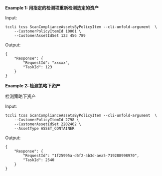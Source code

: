 **Example 1: 用指定的检测项重新检测选定的资产**



Input: 

```
tccli tcss ScanComplianceAssetsByPolicyItem --cli-unfold-argument  \
    --CustomerPolicyItemId 10001 \
    --CustomerAssetIdSet 123 456 789
```

Output: 
```
{
    "Response": {
        "RequestId": "xxxxx",
        "TaskId": 123
    }
}
```

**Example 2: 检测策略下资产**

检测策略下资产

Input: 

```
tccli tcss ScanComplianceAssetsByPolicyItem --cli-unfold-argument  \
    --CustomerPolicyItemId 2798 \
    --CustomerAssetIdSet 2202462 \
    --AssetType ASSET_CONTAINER
```

Output: 
```
{
    "Response": {
        "RequestId": "1f25995a-d6f2-4b3d-aea5-719288998970",
        "TaskId": 2540
    }
}
```

